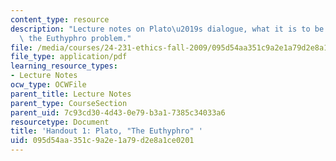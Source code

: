 ```yaml
---
content_type: resource
description: "Lecture notes on Plato\u2019s dialogue, what it is to be pious, and\
  \ the Euthyphro problem."
file: /media/courses/24-231-ethics-fall-2009/095d54aa351c9a2e1a79d2e8a1ce0201_MIT24_231F09_lec02.pdf
file_type: application/pdf
learning_resource_types:
- Lecture Notes
ocw_type: OCWFile
parent_title: Lecture Notes
parent_type: CourseSection
parent_uid: 7c93cd30-4d43-0e79-b3a1-7385c34033a6
resourcetype: Document
title: 'Handout 1: Plato, "The Euthyphro" '
uid: 095d54aa-351c-9a2e-1a79-d2e8a1ce0201
---
```

